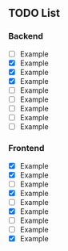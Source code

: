 ## TODO List

### Backend

- [ ] Example
- [x] Example
- [x] Example
- [x] Example
- [ ] Example
- [ ] Example
- [ ] Example
- [ ] Example
- [ ] Example

### Frontend

- [x] Example
- [x] Example
- [ ] Example
- [x] Example
- [ ] Example
- [x] Example
- [ ] Example
- [ ] Example
- [x] Example
